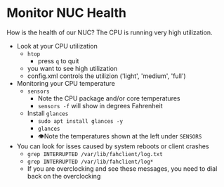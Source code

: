 # Monitor NUC Health
How is the health of our NUC? The CPU is running very high utilization.

- Look at your CPU utilization
  - `htop`
    - press `q` to quit
  - you want to see high utilization
  - config.xml controls the utilizion ('light', 'medium', 'full')
- Monitoring your CPU temperature
  - `sensors`
    - Note the CPU package and/or core temperatures
    - `sensors -f` will show in degrees Fahrenheit
  - Install `glances`
    - `sudo apt install glances -y`
    - `glances`
    - 👁️Note the temperatures shown at the left under `SENSORS`
- You can look for isses caused by system reboots or client crashes
  - `grep INTERRUPTED /var/lib/fahclient/log.txt`
  - `grep INTERRUPTED /var/lib/fahclient/log*`
  - If you are overclocking and see these messages, you need to dial back on the overclocking
